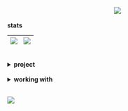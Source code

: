 <p align="center">
<img src="https://readme-typing-svg.herokuapp.com?color=%2300FFFF&center=true&vCenter=true&multiline=true&duration=5761&lines=Welcome👋"/>
</p>

<b>stats</b>

| <img height="160em" src="https://github-readme-stats.vercel.app/api?username=Convert-To&hide=issues,contribs&show_icons=true&theme=apprentice"/> | <img height="160em" src="https://github-readme-stats.vercel.app/api/top-langs/?username=Convert-To&layout=compact&theme=apprentice&langs_count=6&hide_title=true&hide=ASL" /> |
| ------------------------------------------------------------------------------------------------------------------------------------------------ | -------------------------------------------------------------------------------------------------------------------------------------------------------------------- |

<br/>
<details>
<summary><b>project</b></summary>
<br/>
<div
  style="display: grid; grid-template-columns: repeat(2, 1fr); gap: 1em"
>
  <a href="https://github.com/Convert-To/nextjs-forum">
    <img
      src="https://github-readme-stats.vercel.app/api/pin/?username=Convert-To&repo=nextjs-forum&theme=apprentice"
      alt="repo-pic"
    />
  </a>
  <a href="https://github.com/Convert-To/forum-backend">
    <img
      src="https://github-readme-stats.vercel.app/api/pin/?username=Convert-To&repo=forum-backend&theme=apprentice"
      alt="repo-pic"
    />
  </a>
  <a href="https://github.com/Convert-To/net-music-vue">
    <img
      src="https://github-readme-stats.vercel.app/api/pin/?username=Convert-To&repo=net-music-vue&theme=apprentice"
      alt="repo-pic"
    />
  </a>
  <a href="https://github.com/Convert-To/jd-chaoshi" alt="jd-chaoshi">
    <img
      src="https://github-readme-stats.vercel.app/api/pin/?username=Convert-To&repo=jd-chaoshi&theme=apprentice&hide_border"
      alt="repo-pic"
    />
  </a>
</div>

<br />
</details>

<br />

<details>
<summary><b>working with</b></summary>
<br/>
  <img width="5%" src='assets/react.svg'/>
  <img width="5%" src='assets/vue.svg'/>
  <img width="5%" src='assets/nextjs.svg'/>
  <img width="5%" src='assets/graphql.svg'/>
  <img width="5%" src='assets/git.svg'/>
  <img width="5%" src='assets/sass.svg'/>
  <img width="5%" src='assets/less.svg'/>
  <img width="5%" src='assets/tailwindcss.svg'/>
  <img width="5%" src='assets/materialui.svg'/>
  <img width="5%" src='assets/antdesign.svg'/>
  <img width="5%" src='assets/vant.svg'/>
<br />
</details>
<br />

![](https://komarev.com/ghpvc/?username=Convert-To&style=flat-square&label=views)
